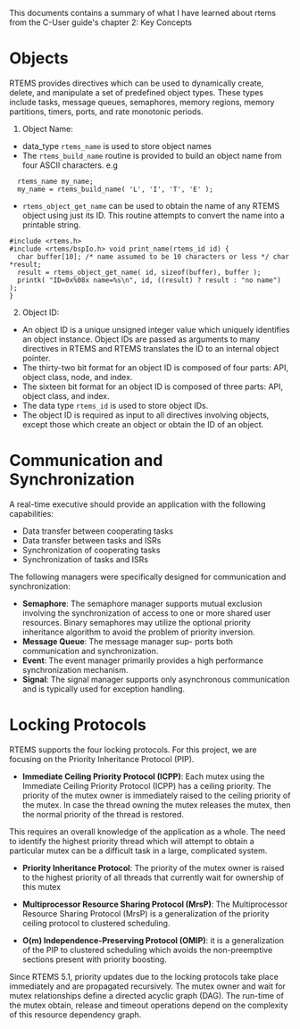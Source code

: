 This documents contains a summary of what I have learned about rtems from the C-User guide's chapter 2: Key Concepts

# Objects
RTEMS provides directives which can be used to dynamically create, delete, and manipulate a set of predefined object types. These types include tasks, message queues, semaphores, memory regions, memory partitions, timers, ports, and rate monotonic periods.

1. Object Name:
  - data_type `rtems_name` is used to store object names
  - The `rtems_build_name` routine is provided to build an object name from four ASCII characters.
  e.g
  ```
    rtems_name my_name;
    my_name = rtems_build_name( 'L', 'I', 'T', 'E' );
  ```
  - `rtems_object_get_name` can be used to obtain the name of any RTEMS object using just its ID. This routine attempts to convert the name into a printable string.
  ```
  #include <rtems.h>
  #include <rtems/bspIo.h> void print_name(rtems_id id) {
    char buffer[10]; /* name assumed to be 10 characters or less */ char *result;
    result = rtems_object_get_name( id, sizeof(buffer), buffer );
    printk( "ID=0x%08x name=%s\n", id, ((result) ? result : "no name") );
  }
  ```

2. Object ID:
  - An object ID is a unique unsigned integer value which uniquely identifies an object instance. Object IDs are passed as arguments to many directives in RTEMS and RTEMS translates the ID to an internal object pointer.
  - The thirty-two bit format for an object ID is composed of four parts: API, object class, node, and index.
  - The sixteen bit format for an object ID is composed of three parts: API, object class, and index.
  - The data type `rtems_id` is used to store object IDs.
  - The object ID is required as input to all directives involving objects, except those which create an object or obtain the ID of an object.

# Communication and Synchronization
A real-time executive should provide an application with the following capabilities:
  - Data transfer between cooperating tasks
  - Data transfer between tasks and ISRs
  - Synchronization of cooperating tasks
  - Synchronization of tasks and ISRs

The following managers were specifically designed for communication and synchronization:
  -  **Semaphore**: The semaphore manager supports mutual exclusion involving the synchronization
    of access to one or more shared user resources. Binary semaphores may utilize
    the optional priority inheritance algorithm to avoid the problem of priority
    inversion.
  -  **Message Queue**: The message manager sup- ports both communication and synchronization.
  -  **Event**: The event manager primarily provides a high performance synchronization mechanism.
  -  **Signal**: The signal manager supports only asynchronous communication and is typically used for exception handling.

# Locking Protocols
RTEMS supports the four locking protocols. For this project, we are focusing on the Priority Inheritance Protocol (PIP).
  - **Immediate Ceiling Priority Protocol (ICPP)**: 
  Each mutex using the Immediate Ceiling Priority Protocol (ICPP) has a ceiling priority.
  The priority of the mutex owner is immediately raised to the ceiling priority of the mutex.
  In case the thread owning the mutex releases the mutex, then the normal priority of the thread is restored.

  This requires an overall knowledge of the application as a whole.
  The need to identify the highest priority thread which will attempt to obtain a particular mutex can be a difficult task in a large, complicated system.
  - **Priority Inheritance Protocol**: The priority of the mutex owner is raised to the highest priority of all threads that currently wait for ownership of this mutex

  - **Multiprocessor Resource Sharing Protocol (MrsP)**: 
  The Multiprocessor Resource Sharing Protocol (MrsP) is a generalization of the priority ceiling protocol to clustered scheduling.
  - **O(m) Independence-Preserving Protocol (OMIP)**: it is a generalization of the PIP to clustered scheduling which avoids the non-preemptive sections present with priority boosting.

Since RTEMS 5.1, priority updates due to the locking protocols take place immediately and are propagated recursively.
The mutex owner and wait for mutex relationships define a directed acyclic graph (DAG).
The run-time of the mutex obtain, release and timeout operations depend on the complexity of this resource dependency graph.
